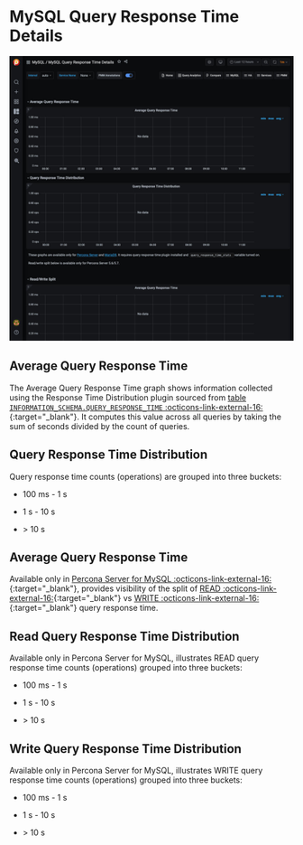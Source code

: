 # MySQL Query Response Time Details

![!image](../../images/PMM_MySQL_Query_Response_Time_Details.jpg)

## Average Query Response Time

The Average Query Response Time graph shows information collected using the Response Time Distribution plugin sourced from [table `INFORMATION_SCHEMA.QUERY_RESPONSE_TIME` :octicons-link-external-16:](https://www.percona.com/doc/percona-server/5.7/diagnostics/response_time_distribution.html#QUERY_RESPONSE_TIME){:target="_blank"}. It computes this value across all queries by taking the sum of seconds divided by the count of queries.

## Query Response Time Distribution

Query response time counts (operations) are grouped into three buckets:

- 100 ms - 1 s

- 1 s - 10 s

- &gt; 10 s

## Average Query Response Time

Available only in [Percona Server for MySQL :octicons-link-external-16:](https://www.percona.com/doc/percona-server/5.7/diagnostics/response_time_distribution.html#logging-the-queries-in-separate-read-and-write-tables){:target="_blank"}, provides  visibility of the split of [READ :octicons-link-external-16:](https://www.percona.com/doc/percona-server/5.7/diagnostics/response_time_distribution.html#QUERY_RESPONSE_TIME_READ){:target="_blank"} vs [WRITE :octicons-link-external-16:](https://www.percona.com/doc/percona-server/5.7/diagnostics/response_time_distribution.html#QUERY_RESPONSE_TIME_WRITE){:target="_blank"} query response time.

## Read Query Response Time Distribution

Available only in Percona Server for MySQL, illustrates READ query response time counts (operations) grouped into three buckets:

- 100 ms - 1 s

- 1 s - 10 s

- &gt; 10 s

## Write Query Response Time Distribution

Available only in Percona Server for MySQL, illustrates WRITE query response time counts (operations) grouped into three buckets:

- 100 ms - 1 s

- 1 s - 10 s

- &gt; 10 s
